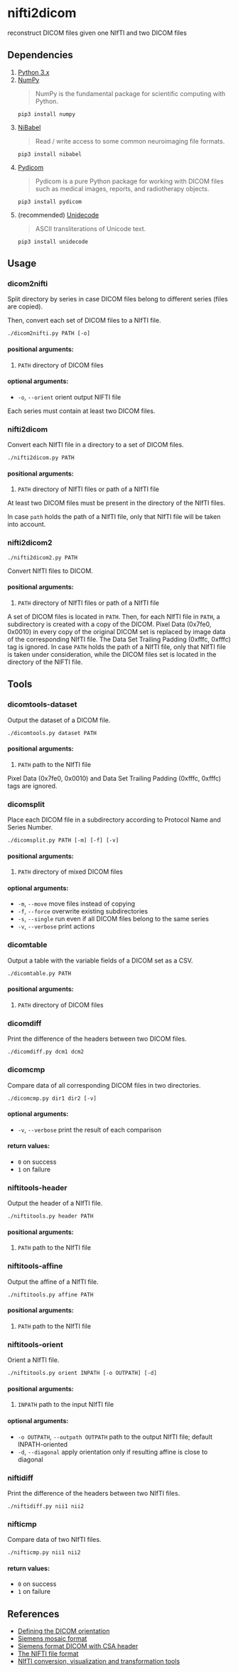 # nifti2dicom

reconstruct DICOM files given one NIfTI and two DICOM files

## Dependencies

1. [Python 3.x](https://www.python.org/)
2. [NumPy](http://www.numpy.org/)
   > NumPy is the fundamental package for scientific computing with Python.
   ```
   pip3 install numpy
   ```
3. [NiBabel](http://nipy.org/nibabel/)
   > Read / write access to some common neuroimaging file formats.
   ```
   pip3 install nibabel
   ```
4. [Pydicom](https://pydicom.github.io/)
   > Pydicom is a pure Python package for working with DICOM files such as medical images, reports, and radiotherapy objects.
   ```
   pip3 install pydicom
   ```
5. (recommended) [Unidecode](https://pypi.org/project/Unidecode/)
   > ASCII transliterations of Unicode text.
   ```
   pip3 install unidecode
   ```

## Usage

### dicom2nifti

Split directory by series in case DICOM files belong to different series (files are copied).

Then, convert each set of DICOM files to a NIfTI file.

```
./dicom2nifti.py PATH [-o]
```

#### positional arguments:

1. `PATH`
    directory of DICOM files

#### optional arguments:

* `-o`, `--orient`
  orient output NIFTI file

Each series must contain at least two DICOM files.

### nifti2dicom

Convert each NIfTI file in a directory to a set of DICOM files.

```
./nifti2dicom.py PATH
```

#### positional arguments:

1. `PATH`
   directory of NIfTI files or path of a NIfTI file

At least two DICOM files must be present in the directory of the NIfTI files.

In case `path` holds the path of a NIfTI file, only that NIfTI file will be taken into account.

### nifti2dicom2

```
./nifti2dicom2.py PATH
```

Convert NIfTI files to DICOM.

#### positional arguments:

1. `PATH`
   directory of NIfTI files or path of a NIfTI file

A set of DICOM files is located in `PATH`.
Then, for each NIfTI file in `PATH`, a subdirectory is created with a copy of the DICOM.
Pixel Data (0x7fe0, 0x0010) in every copy of the original DICOM set is replaced by image data of the corresponding NIfTI file.
The Data Set Trailing Padding (0xfffc, 0xfffc) tag is ignored.
In case `PATH` holds the path of a NIfTI file, only that NIfTI file is taken under consideration, while the DICOM files set is located in the directory of the NIFTI file.

## Tools

### dicomtools-dataset

Output the dataset of a DICOM file.

```
./dicomtools.py dataset PATH
```

#### positional arguments:

1. `PATH`
   path to the NIfTI file

Pixel Data (0x7fe0, 0x0010) and Data Set Trailing Padding (0xfffc, 0xfffc) tags are ignored.

### dicomsplit

Place each DICOM file in a subdirectory according to Protocol Name and Series Number.

```
./dicomsplit.py PATH [-m] [-f] [-v]
```

#### positional arguments:

1. `PATH`
   directory of mixed DICOM files

#### optional arguments:

* `-m`, `--move`
  move files instead of copying
* `-f`, `--force`
  overwrite existing subdirectories
* `-s`, `--single`
  run even if all DICOM files belong to the same series
* `-v`, `--verbose`
  print actions

### dicomtable

Output a table with the variable fields of a DICOM set as a CSV.

```
./dicomtable.py PATH
```

#### positional arguments:

1. `PATH`
   directory of DICOM files

### dicomdiff

Print the difference of the headers between two DICOM files.

```
./dicomdiff.py dcm1 dcm2
```

### dicomcmp

Compare data of all corresponding DICOM files in two directories.

```
./dicomcmp.py dir1 dir2 [-v]
```

#### optional arguments:

* `-v`, `--verbose`
  print the result of each comparison

#### return values:

* `0` on success
* `1` on failure

### niftitools-header

Output the header of a NIfTI file.

```
./niftitools.py header PATH
```

#### positional arguments:

1. `PATH`
   path to the NIfTI file

### niftitools-affine

Output the affine of a NIfTI file.

```
./niftitools.py affine PATH
```

#### positional arguments:

1. `PATH`
   path to the NIfTI file

### niftitools-orient

Orient a NIfTI file.

```
./niftitools.py orient INPATH [-o OUTPATH] [-d]
```

#### positional arguments:

1. `INPATH`
   path to the input NIfTI file

#### optional arguments:

* `-o OUTPATH`, `--outpath OUTPATH`
  path to the output NIfTI file; default INPATH-oriented
* `-d`, `--diagonal`
  apply orientation only if resulting affine is close to diagonal

### niftidiff

Print the difference of the headers between two NIfTI files.

```
./niftidiff.py nii1 nii2
```

### nifticmp

Compare data of two NIfTI files.

```
./nifticmp.py nii1 nii2
```

#### return values:

* `0` on success
* `1` on failure

## References

* [Defining the DICOM orientation](http://nipy.org/nibabel/dicom/dicom_orientation.html)
* [Siemens mosaic format](http://nipy.org/nibabel/dicom/dicom_mosaic.html)
* [Siemens format DICOM with CSA header](http://nipy.org/nibabel/dicom/siemens_csa.html)
* [The NIFTI file format](https://brainder.org/2012/09/23/the-nifti-file-format/)
* [NIfTI conversion, visualization and transformation tools](https://www.mathworks.com/matlabcentral/fileexchange/42997-xiangruili-dicm2nii)
